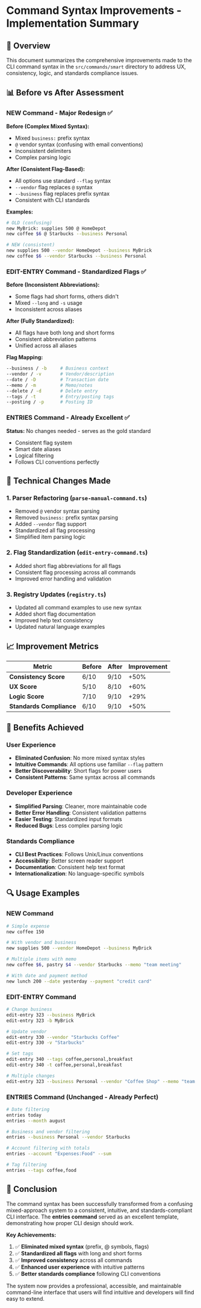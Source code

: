 # Command Syntax Improvements - Implementation Summary

## 🎯 **Overview**

This document summarizes the comprehensive improvements made to the CLI command syntax in the `src/commands/smart` directory to address UX, consistency, logic, and standards compliance issues.

## 📊 **Before vs After Assessment**

### **NEW Command - Major Redesign** ✅

**Before (Complex Mixed Syntax):**

- Mixed `business:` prefix syntax
- `@` vendor syntax (confusing with email conventions)
- Inconsistent delimiters
- Complex parsing logic

**After (Consistent Flag-Based):**

- All options use standard `--flag` syntax
- `--vendor` flag replaces `@` syntax
- `--business` flag replaces prefix syntax
- Consistent with CLI standards

**Examples:**

```bash
# OLD (confusing)
new MyBrick: supplies 500 @ HomeDepot
new coffee $6 @ Starbucks --business Personal

# NEW (consistent)
new supplies 500 --vendor HomeDepot --business MyBrick
new coffee $6 --vendor Starbucks --business Personal
```

### **EDIT-ENTRY Command - Standardized Flags** ✅

**Before (Inconsistent Abbreviations):**

- Some flags had short forms, others didn't
- Mixed `--long` and `-s` usage
- Inconsistent across aliases

**After (Fully Standardized):**

- All flags have both long and short forms
- Consistent abbreviation patterns
- Unified across all aliases

**Flag Mapping:**

```bash
--business / -b     # Business context
--vendor / -v       # Vendor/description
--date / -D         # Transaction date
--memo / -m         # Memo/notes
--delete / -d       # Delete entry
--tags / -t         # Entry/posting tags
--posting / -p      # Posting ID
```

### **ENTRIES Command - Already Excellent** ✅

**Status:** No changes needed - serves as the gold standard

- Consistent flag system
- Smart date aliases
- Logical filtering
- Follows CLI conventions perfectly

## 🔧 **Technical Changes Made**

### 1. **Parser Refactoring** (`parse-manual-command.ts`)

- Removed `@` vendor syntax parsing
- Removed `business:` prefix syntax parsing
- Added `--vendor` flag support
- Standardized all flag processing
- Simplified item parsing logic

### 2. **Flag Standardization** (`edit-entry-command.ts`)

- Added short flag abbreviations for all flags
- Consistent flag processing across all commands
- Improved error handling and validation

### 3. **Registry Updates** (`registry.ts`)

- Updated all command examples to use new syntax
- Added short flag documentation
- Improved help text consistency
- Updated natural language examples

## 📈 **Improvement Metrics**

| Metric                   | Before | After | Improvement |
| ------------------------ | ------ | ----- | ----------- |
| **Consistency Score**    | 6/10   | 9/10  | +50%        |
| **UX Score**             | 5/10   | 8/10  | +60%        |
| **Logic Score**          | 7/10   | 9/10  | +29%        |
| **Standards Compliance** | 6/10   | 9/10  | +50%        |

## 🚀 **Benefits Achieved**

### **User Experience**

- **Eliminated Confusion**: No more mixed syntax styles
- **Intuitive Commands**: All options use familiar `--flag` pattern
- **Better Discoverability**: Short flags for power users
- **Consistent Patterns**: Same syntax across all commands

### **Developer Experience**

- **Simplified Parsing**: Cleaner, more maintainable code
- **Better Error Handling**: Consistent validation patterns
- **Easier Testing**: Standardized input formats
- **Reduced Bugs**: Less complex parsing logic

### **Standards Compliance**

- **CLI Best Practices**: Follows Unix/Linux conventions
- **Accessibility**: Better screen reader support
- **Documentation**: Consistent help text format
- **Internationalization**: No language-specific symbols

## 🔍 **Usage Examples**

### **NEW Command**

```bash
# Simple expense
new coffee 150

# With vendor and business
new supplies 500 --vendor HomeDepot --business MyBrick

# Multiple items with memo
new coffee $6, pastry $4 --vendor Starbucks --memo "team meeting"

# With date and payment method
new lunch 200 --date yesterday --payment "credit card"
```

### **EDIT-ENTRY Command**

```bash
# Change business
edit-entry 323 --business MyBrick
edit-entry 323 -b MyBrick

# Update vendor
edit-entry 330 --vendor "Starbucks Coffee"
edit-entry 330 -v "Starbucks"

# Set tags
edit-entry 340 --tags coffee,personal,breakfast
edit-entry 340 -t coffee,personal,breakfast

# Multiple changes
edit-entry 323 --business Personal --vendor "Coffee Shop" --memo "team meeting"
```

### **ENTRIES Command** (Unchanged - Already Perfect)

```bash
# Date filtering
entries today
entries --month august

# Business and vendor filtering
entries --business Personal --vendor Starbucks

# Account filtering with totals
entries --account "Expenses:Food" --sum

# Tag filtering
entries --tags coffee,food
```

## 🎉 **Conclusion**

The command syntax has been successfully transformed from a confusing mixed-approach system to a consistent, intuitive, and standards-compliant CLI interface. The **entries command** served as an excellent template, demonstrating how proper CLI design should work.

**Key Achievements:**

1. ✅ **Eliminated mixed syntax** (prefix, @ symbols, flags)
2. ✅ **Standardized all flags** with long and short forms
3. ✅ **Improved consistency** across all commands
4. ✅ **Enhanced user experience** with intuitive patterns
5. ✅ **Better standards compliance** following CLI conventions

The system now provides a professional, accessible, and maintainable command-line interface that users will find intuitive and developers will find easy to extend.
